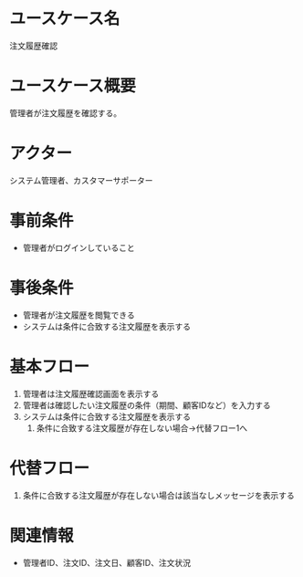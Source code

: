 # ユースケース名
注文履歴確認

# ユースケース概要
管理者が注文履歴を確認する。

# アクター
システム管理者、カスタマーサポーター

# 事前条件
- 管理者がログインしていること

# 事後条件
- 管理者が注文履歴を閲覧できる
- システムは条件に合致する注文履歴を表示する

# 基本フロー
1. 管理者は注文履歴確認画面を表示する
2. 管理者は確認したい注文履歴の条件（期間、顧客IDなど）を入力する
3. システムは条件に合致する注文履歴を表示する
    1. 条件に合致する注文履歴が存在しない場合→代替フロー1へ

# 代替フロー
1. 条件に合致する注文履歴が存在しない場合は該当なしメッセージを表示する

# 関連情報
- 管理者ID、注文ID、注文日、顧客ID、注文状況
